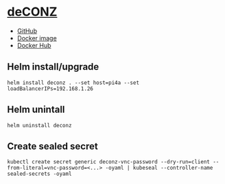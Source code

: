 # [deCONZ](https://phoscon.de)
- [GitHub](https://github.com/dresden-elektronik/deconz-rest-plugin)
- [Docker image](https://github.com/deconz-community/deconz-docker)
- [Docker Hub](https://hub.docker.com/r/deconzcommunity/deconz)

## Helm install/upgrade
`helm install deconz . --set host=pi4a --set loadBalancerIPs=192.168.1.26`

## Helm unintall
`helm uninstall deconz`

## Create sealed secret
`kubectl create secret generic deconz-vnc-password --dry-run=client --from-literal=vnc-password=<...> -oyaml | kubeseal --controller-name sealed-secrets -oyaml`
